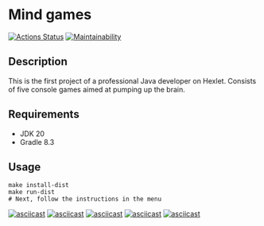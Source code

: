 # Mind games
[![Actions Status](https://github.com/vaspav98/java-project-61/workflows/hexlet-check/badge.svg)](https://github.com/vaspav98/java-project-61/actions)
[![Maintainability](https://api.codeclimate.com/v1/badges/e234fe07efb6fd2dc36d/maintainability)](https://codeclimate.com/github/vaspav98/java-project-61/maintainability)

## Description
This is the first project of a professional Java developer on Hexlet. Consists of five console games aimed at pumping up the brain.

## Requirements
* JDK 20
* Gradle 8.3

## Usage
```
make install-dist
make run-dist
# Next, follow the instructions in the menu
```

[![asciicast](https://asciinema.org/a/544084.svg)](https://asciinema.org/a/544084)
[![asciicast](https://asciinema.org/a/544393.svg)](https://asciinema.org/a/544393)
[![asciicast](https://asciinema.org/a/544532.svg)](https://asciinema.org/a/544532)
[![asciicast](https://asciinema.org/a/544547.svg)](https://asciinema.org/a/544547)
[![asciicast](https://asciinema.org/a/544558.svg)](https://asciinema.org/a/544558)
